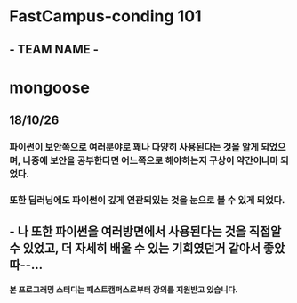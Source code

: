 # FastCampus-conding 101

## - TEAM NAME - 
#  mongoose

## 18/10/26

### 파이썬이 보안쪽으로 여러분야로 꽤나 다양히 사용된다는 것을 알게 되었으며, 나중에 보안을 공부한다면 어느쪽으로 해야하는지 구상이 약간이나마 되었다.
### 또한 딥러닝에도 파이썬이 깊게 연관되있는 것을 눈으로 볼 수 있게 되었다. 

## - 나 또한 파이썬을 여러방면에서 사용된다는 것을 직접알 수 있었고, 더 자세히 배울 수 있는 기회였던거 같아서 좋았따--...




#### **본 프로그래밍 스터디는 패스트캠퍼스로부터 강의를 지원받고 있습니다.**
